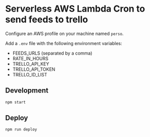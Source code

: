 # Serverless AWS Lambda Cron to send feeds to trello

Configure an AWS profile on your machine named `perso`.

Add a `.env` file with the following environment variables:

- FEEDS_URLS (separated by a comma)
- RATE_IN_HOURS
- TRELLO_API_KEY
- TRELLO_API_TOKEN
- TRELLO_ID_LIST

## Development

```bash
npm start
```

## Deploy

```bash
npm run deploy
```
